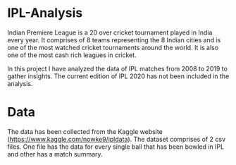# IPL-Analysis
Indian Premiere League is a 20 over cricket tournament played in India every year. It comprises of 8 teams representing the 8 Indian cities and is one of the most watched cricket tournaments around the world. It is also one of the most cash rich leagues in cricket.

In this project I have analyzed the data of IPL matches from 2008 to 2019 to gather insights. The current edition of IPL 2020 has not been included in the analysis. 

# Data
The data has been collected from the Kaggle website (https://www.kaggle.com/nowke9/ipldata). The dataset comprises of 2 csv files. One file has the data for every single ball that has been bowled in IPL and other has a match summary.
